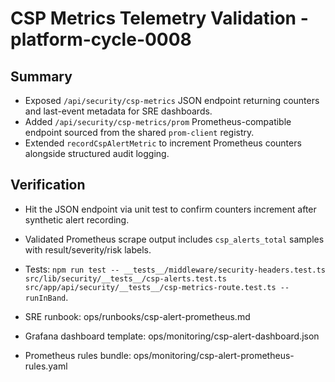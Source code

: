 ﻿# CSP Metrics Telemetry Validation - platform-cycle-0008

## Summary
- Exposed `/api/security/csp-metrics` JSON endpoint returning counters and last-event metadata for SRE dashboards.
- Added `/api/security/csp-metrics/prom` Prometheus-compatible endpoint sourced from the shared `prom-client` registry.
- Extended `recordCspAlertMetric` to increment Prometheus counters alongside structured audit logging.

## Verification
- Hit the JSON endpoint via unit test to confirm counters increment after synthetic alert recording.
- Validated Prometheus scrape output includes `csp_alerts_total` samples with result/severity/risk labels.
- Tests: `npm run test -- __tests__/middleware/security-headers.test.ts src/lib/security/__tests__/csp-alerts.test.ts src/app/api/security/__tests__/csp-metrics-route.test.ts --runInBand`.

- SRE runbook: ops/runbooks/csp-alert-prometheus.md
- Grafana dashboard template: ops/monitoring/csp-alert-dashboard.json
- Prometheus rules bundle: ops/monitoring/csp-alert-prometheus-rules.yaml
